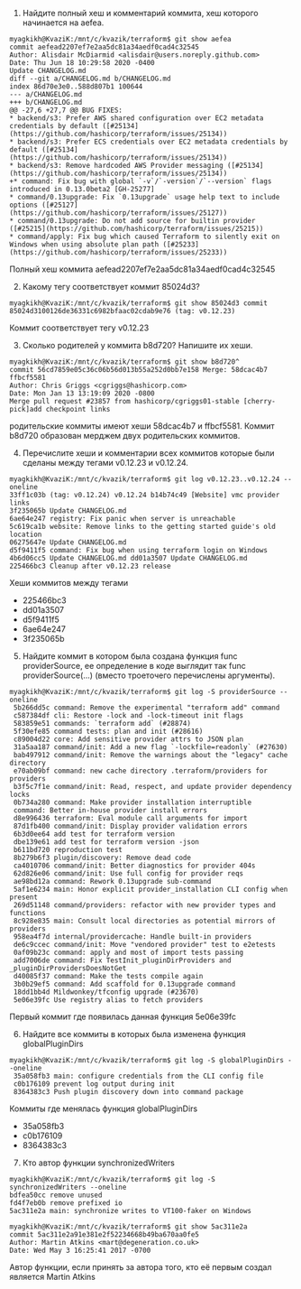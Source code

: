 

1. Найдите полный хеш и комментарий коммита, хеш которого начинается на aefea.
```
myagkikh@KvaziK:/mnt/c/kvazik/terraform$ git show aefea
commit aefead2207ef7e2aa5dc81a34aedf0cad4c32545
Author: Alisdair McDiarmid <alisdair@users.noreply.github.com>
Date: Thu Jun 18 10:29:58 2020 -0400
Update CHANGELOG.md
diff --git a/CHANGELOG.md b/CHANGELOG.md
index 86d70e3e0..588d807b1 100644
--- a/CHANGELOG.md
+++ b/CHANGELOG.md 
@@ -27,6 +27,7 @@ BUG FIXES: 
* backend/s3: Prefer AWS shared configuration over EC2 metadata credentials by default ([#25134](https://github.com/hashicorp/terraform/issues/25134)) 
* backend/s3: Prefer ECS credentials over EC2 metadata credentials by default ([#25134](https://github.com/hashicorp/terraform/issues/25134)) 
* backend/s3: Remove hardcoded AWS Provider messaging ([#25134](https://github.com/hashicorp/terraform/issues/25134)) 
+* command: Fix bug with global `-v`/`-version`/`--version` flags introduced in 0.13.0beta2 [GH-25277] 
* command/0.13upgrade: Fix `0.13upgrade` usage help text to include options ([#25127](https://github.com/hashicorp/terraform/issues/25127)) 
* command/0.13upgrade: Do not add source for builtin provider ([#25215](https://github.com/hashicorp/terraform/issues/25215)) 
* command/apply: Fix bug which caused Terraform to silently exit on Windows when using absolute plan path ([#25233](https://github.com/hashicorp/terraform/issues/25233)) 

```

Полный хеш коммита aefead2207ef7e2aa5dc81a34aedf0cad4c32545 

2. Какому тегу соответствует коммит 85024d3?
```
myagkikh@KvaziK:/mnt/c/kvazik/terraform$ git show 85024d3 commit 85024d3100126de36331c6982bfaac02cdab9e76 (tag: v0.12.23) 
```
Коммит соответствует тегу v0.12.23

3. Сколько родителей у коммита b8d720? Напишите их хеши.
```
myagkikh@KvaziK:/mnt/c/kvazik/terraform$ git show b8d720^ 
commit 56cd7859e05c36c06b56d013b55a252d0bb7e158 Merge: 58dcac4b7 ffbcf5581 
Author: Chris Griggs <cgriggs@hashicorp.com> 
Date: Mon Jan 13 13:19:09 2020 -0800 
Merge pull request #23857 from hashicorp/cgriggs01-stable [cherry-pick]add checkpoint links 
```
родительские коммиты имеют хеши 58dcac4b7 и ffbcf5581. Коммит b8d720 образован мерджем двух родительских коммитов.

4. Перечислите хеши и комментарии всех коммитов которые были сделаны между тегами v0.12.23 и v0.12.24.

```
myagkikh@KvaziK:/mnt/c/kvazik/terraform$ git log v0.12.23..v0.12.24 --oneline 
33ff1c03b (tag: v0.12.24) v0.12.24 b14b74c49 [Website] vmc provider links 
3f235065b Update CHANGELOG.md 
6ae64e247 registry: Fix panic when server is unreachable 
5c619ca1b website: Remove links to the getting started guide's old location 
06275647e Update CHANGELOG.md 
d5f9411f5 command: Fix bug when using terraform login on Windows 
4b6d06cc5 Update CHANGELOG.md dd01a3507 Update CHANGELOG.md 
225466bc3 Cleanup after v0.12.23 release 
```
Хеши коммитов между тегами 
* 225466bc3
* dd01a3507
* d5f9411f5
* 6ae64e247
* 3f235065b

5. Найдите коммит в котором была создана функция func providerSource, ее определение в коде выглядит так func providerSource(...) (вместо троеточего перечислены аргументы).
```
myagkikh@KvaziK:/mnt/c/kvazik/terraform$ git log -S providerSource --oneline
 5b266dd5c command: Remove the experimental "terraform add" command 
 c587384df cli: Restore -lock and -lock-timeout init flags 
 583859e51 commands: `terraform add` (#28874) 
 5f30efe85 command tests: plan and init (#28616) 
 c89004d22 core: Add sensitive provider attrs to JSON plan 
 31a5aa187 command/init: Add a new flag `-lockfile=readonly` (#27630) 
 bab497912 command/init: Remove the warnings about the "legacy" cache directory 
 e70ab09bf command: new cache directory .terraform/providers for providers 
 b3f5c7f1e command/init: Read, respect, and update provider dependency locks 
 0b734a280 command: Make provider installation interruptible 
 command: Better in-house provider install errors 
 d8e996436 terraform: Eval module call arguments for import 
 87d1fb400 command/init: Display provider validation errors 
 6b3d0ee64 add test for terraform version 
 dbe139e61 add test for terraform version -json 
 b611bd720 reproduction test 
 8b279b6f3 plugin/discovery: Remove dead code 
 ca4010706 command/init: Better diagnostics for provider 404s 
 62d826e06 command/init: Use full config for provider reqs 
 ae98bd12a command: Rework 0.13upgrade sub-command 
 5af1e6234 main: Honor explicit provider_installation CLI config when present 
 269d51148 command/providers: refactor with new provider types and functions 
 8c928e835 main: Consult local directories as potential mirrors of providers 
 958ea4f7d internal/providercache: Handle built-in providers 
 de6c9ccec command/init: Move "vendored provider" test to e2etests 
 0af09b23c command: apply and most of import tests passing 
 add7006de command: Fix TestInit_pluginDirProviders and _pluginDirProvidersDoesNotGet 
 d40085f37 command: Make the tests compile again 
 3b0b29ef5 command: Add scaffold for 0.13upgrade command 
 18dd1bb4d Mildwonkey/tfconfig upgrade (#23670) 
 5e06e39fc Use registry alias to fetch providers 
```
Первый коммит где появилась данная функция 5e06e39fc

6. Найдите все коммиты в которых была изменена функция globalPluginDirs
```
myagkikh@KvaziK:/mnt/c/kvazik/terraform$ git log -S globalPluginDirs --oneline
 35a058fb3 main: configure credentials from the CLI config file 
 c0b176109 prevent log output during init 
 8364383c3 Push plugin discovery down into command package 
```

Коммиты где менялась функция globalPluginDirs
* 35a058fb3
* c0b176109
* 8364383c3

7. Кто автор функции synchronizedWriters
```
myagkikh@KvaziK:/mnt/c/kvazik/terraform$ git log -S synchronizedWriters --oneline 
bdfea50cc remove unused 
fd4f7eb0b remove prefixed io 
5ac311e2a main: synchronize writes to VT100-faker on Windows 

myagkikh@KvaziK:/mnt/c/kvazik/terraform$ git show 5ac311e2a 
commit 5ac311e2a91e381e2f52234668b49ba670aa0fe5
Author: Martin Atkins <mart@degeneration.co.uk>
Date: Wed May 3 16:25:41 2017 -0700 
```
Автор функции, если принять за автора того, кто её первым создал является Martin Atkins 
